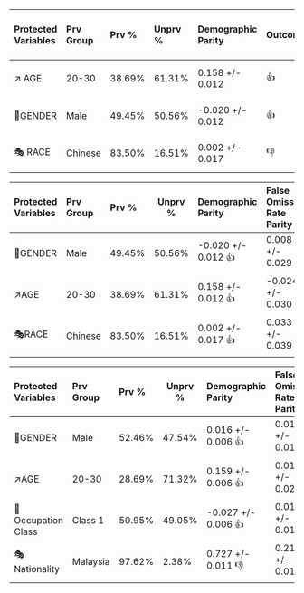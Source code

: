 | Protected Variables | Prv Group | Prv %  | Unprv % | Demographic Parity | Outcome | False Omission Rate Parity | Outcome | Equalized Odds    | Outcome |
| :------------------- | :--------- | :------ | :------- | :------------------ | :------- | :-------------------------- | :------- | :----------------- | ------- |
| ↗️ AGE                 | 20-30     | 38.69% | 61.31%  | 0.158 +/- 0.012    | 👍    | \-0.024 +/- 0.030          | 👍    | 0.142 +/- 0.018   | 👍      |
| 👥GENDER               | Male      | 49.45% | 50.56%  |  -0.020 +/- 0.012  | 👍    |  0.008 +/- 0.029           | 👍    |  -0.024 +/- 0.014 | 👍      |
| 🎭 RACE                | Chinese   | 83.50% | 16.51%  | 0.002 +/- 0.017    | 👎    |  0.033 +/- 0.039           | 👎    | \-0.015 +/- 0.019 | 👎      |



| Protected Variables | Prv Group | Prv %  | Unprv % | Demographic Parity | False Omission Rate Parity | Equalized Odds    |
| :------------------- | :--------- | :------ | ------- | :------------------ | :-------------------------- | :----------------- |
| 👥GENDER            | Male      | 49.45% | 50.56%  |-0.020 +/- 0.012  👍  |   0.008 +/- 0.029  👍         |  -0.024 +/- 0.014   👍 |
| ↗️AGE               | 20-30     | 38.69% | 61.31%  | 0.158 +/- 0.012  👍  | \-0.024 +/- 0.030  👍         |   0.142 +/- 0.018   👍 |
| 🎭RACE              | Chinese   | 83.50% | 16.51%  | 0.002 +/- 0.017  👍  |   0.033 +/- 0.039  👍         | \-0.015 +/- 0.019   👍 |

| Protected Variables | Prv Group | Prv %  | Unprv % | Demographic Parity | False Omission Rate Parity | Equalized Odds    |
| :------------------- | :--------- | :------ | ------- | :------------------ | :-------------------------- | :----------------- |
| 👥GENDER              | Male      | 52.46% | 47.54%  | 0.016 +/- 0.006   👍   | 0.011 +/- 0.014  👍      | 0.009 +/- 0.007   👍|
| ↗️AGE                 | 20-30     | 28.69% | 71.32%  | 0.159 +/- 0.006   👍   |  0.012 +/- 0.021 👍      | 0.095 +/- 0.009   👍|
| 👷Occupation Class    | Class 1   | 50.95% | 49.05%  | \-0.027 +/- 0.006 👍   | 0.013 +/- 0.013  👍      | \-0.031 +/- 0.006 👍 |
| 🎭Nationality         | Malaysia  | 97.62% | 2.38%   | 0.727 +/- 0.011   👎  | 0.214 +/- 0.016  👎       | 0.454 +/- 0.031  👎 |
